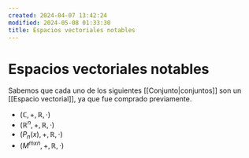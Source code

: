 ```yaml
---
created: 2024-04-07 13:42:24
modified: 2024-05-08 01:33:30
title: Espacios vectoriales notables
---
```


# Espacios vectoriales notables

Sabemos que cada uno de los siguientes [[Conjunto|conjuntos]] son un [[Espacio vectorial]], ya que fue comprado previamente.

- $(\mathbb{C},+,\mathbb{R},\cdot)$
- $(\mathbb{R}^n,+,\mathbb{R},\cdot)$
- $(P_n(x),+,\mathbb{R},\cdot)$
- $(M^{mxn},+,\mathbb{R},\cdot)$
